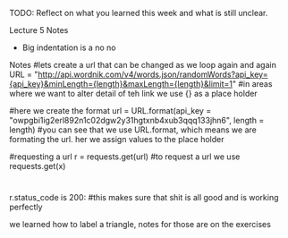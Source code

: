 TODO: Reflect on what you learned this week and what is still unclear.

Lecture 5 Notes
- Big indentation is a no no 

Notes 
#lets create a url that can be changed as we loop again and again
URL = "http://api.wordnik.com/v4/words.json/randomWords?api_key={api_key}&minLength={length}&maxLength={length}&limit=1" 
#in areas where we want to alter detail of teh link we use {} as a place holder 

#here we create the format
url = URL.format(api_key = "owpgbi1ig2erl892n1c02dgw2y31hgtxnb4xub3qqq133jhn6", length = length)
#you can see that we use URL.format, which means we are formating the url. her we assign values to the place holder 

#requesting a url
r = requests.get(url)
#to request a url we use requests.get(x)

#
r.status_code is 200:
#this makes sure that shit is all good and is working perfectly 

we learned how to label a triangle, notes for those are on the exercises 


